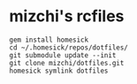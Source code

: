 # mizchi's rcfiles

```
gem install homesick
cd ~/.homesick/repos/dotfiles/
git submodule update --init
git clone mizchi/dotfiles.git
homesick symlink dotfiles
```
